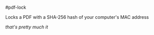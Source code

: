 #pdf-lock

Locks a PDF with a SHA-256 hash of your computer's MAC address 

*that's pretty much it*
